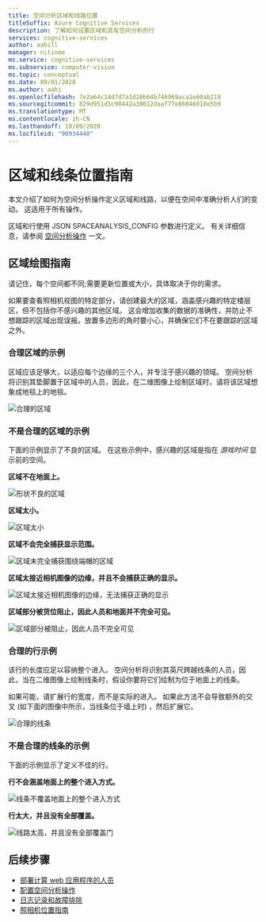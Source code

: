 ```yaml
---
title: 空间分析区域和线路位置
titleSuffix: Azure Cognitive Services
description: 了解如何设置区域和具有空间分析的行
services: cognitive-services
author: aahill
manager: nitinme
ms.service: cognitive-services
ms.subservice: computer-vision
ms.topic: conceptual
ms.date: 09/01/2020
ms.author: aahi
ms.openlocfilehash: 7e2a64c14d7d7a1d20b64b746969aca1e60ab218
ms.sourcegitcommit: 829d951d5c90442a38012daaf77e86046018e5b9
ms.translationtype: MT
ms.contentlocale: zh-CN
ms.lasthandoff: 10/09/2020
ms.locfileid: "90934440"
---
```

# <a name="zone-and-line-placement-guide"></a>区域和线条位置指南

本文介绍了如何为空间分析操作定义区域和线路，以便在空间中准确分析人们的变动。 这适用于所有操作。 

区域和行使用 JSON SPACEANALYSIS_CONFIG 参数进行定义。 有关详细信息，请参阅 [空间分析操作](spatial-analysis-operations.md) 一文。

## <a name="guidelines-for-drawing-zones"></a>区域绘图指南

请记住，每个空间都不同;需要更新位置或大小，具体取决于你的需求。

如果要查看照相机视图的特定部分，请创建最大的区域，涵盖感兴趣的特定楼层区，但不包括你不感兴趣的其他区域。 这会增加收集的数据的准确性，并防止不想跟踪的区域出现误报。放置多边形的角时要小心，并确保它们不在要跟踪的区域之外。  

### <a name="example-of-a-well-shaped-zone"></a>合理区域的示例

区域应该足够大，以适应每个边缘的三个人，并专注于感兴趣的领域。 空间分析将识别其垫脚置于区域中的人员，因此，在二维图像上绘制区域时，请将该区域想象成地毯上的地毯。

![合理的区域](./media/spatial-analysis/zone-good-example.png)

### <a name="examples-of-zones-that-arent-well-shaped"></a>不是合理的区域的示例

下面的示例显示了不良的区域。 在这些示例中，感兴趣的区域是指在 *游戏时间* 显示前的空间。

**区域不在地面上。**

![形状不良的区域](./media/spatial-analysis/zone-not-on-floor.png) 

**区域太小。**

![区域太小](./media/spatial-analysis/zone-too-small.png)

**区域不会完全捕获显示范围。**

![区域未完全捕获围绕端帽的区域](./media/spatial-analysis/zone-bad-capture.png)

**区域太接近相机图像的边缘，并且不会捕获正确的显示。**

![区域太接近相机图像的边缘，无法捕获正确的显示](./media/spatial-analysis/zone-edge.png)

**区域部分被货位阻止，因此人员和地面并不完全可见。**

![区域部分被阻止，因此人员不完全可见](./media/spatial-analysis/zone-partially-blocked.png)

### <a name="example-of-a-well-shaped-line"></a>合理的行示例

该行的长度应足以容纳整个进入。 空间分析将识别其英尺跨越线条的人员，因此，当在二维图像上绘制线条时，假设你要将它们绘制为位于地面上的线条。 

如果可能，请扩展行的宽度，而不是实际的进入。 如果此方法不会导致额外的交叉 (如下面的图像中所示，当线条位于墙上时) ，然后扩展它。

![合理的线条](./media/spatial-analysis/zone-line-good-example.png)

### <a name="examples-of-lines-that-arent-well-shaped"></a>不是合理的线条的示例

下面的示例显示了定义不佳的行。

**行不会涵盖地面上的整个进入方式。**

![线条不覆盖地面上的整个进入方式](./media/spatial-analysis/zone-line-bad-coverage.png)

**行太大，并且没有全部覆盖。**

![线路太高，并且没有全部覆盖门](./media/spatial-analysis/zone-line-too-high.png)

## <a name="next-steps"></a>后续步骤

* [部署计算 web 应用程序的人员](spatial-analysis-web-app.md)
* [配置空间分析操作](./spatial-analysis-operations.md)
* [日志记录和故障排除](spatial-analysis-logging.md)
* [照相机位置指南](spatial-analysis-camera-placement.md)
